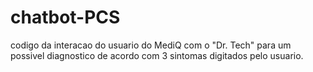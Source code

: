# chatbot-PCS
codigo da interacao do usuario do MediQ com o "Dr. Tech" para um possivel diagnostico de acordo com 3 sintomas digitados pelo usuario.
